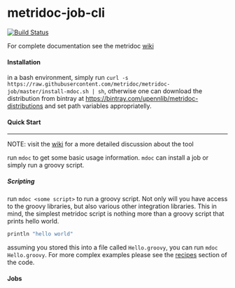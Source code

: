 metridoc-job-cli
================
[![Build Status](https://drone.io/github.com/metridoc/metridoc-job-cli/status.png)](https://drone.io/github.com/metridoc/metridoc-job-cli/latest)

For complete documentation see the metridoc [wiki](https://github.com/metridoc/metridoc-job/wiki)

#### Installation

in a bash environment, simply run 
`curl -s https://raw.githubusercontent.com/metridoc/metridoc-job/master/install-mdoc.sh | sh`, otherwise one can download
the distribution from bintray at https://bintray.com/upennlib/metridoc-distributions and set path variables appropriatelly.

#### Quick Start
----------------

NOTE: visit the [wiki](https://github.com/metridoc/metridoc-wiki/wiki) for a more detailed discussion about the tool

run `mdoc` to get some basic usage information.  `mdoc` can install a job or simply run a groovy script.  

##### Scripting

run `mdoc <some script>` to run a groovy script.  Not only will you have access to the groovy libraries, but also various
other integration libraries.  This in mind, the simplest metridoc script is nothing more than a groovy script that prints
hello world.

```groovy
println "hello world"
```

assuming you stored this into a file called `Hello.groovy`, you can run `mdoc Hello.groovy`.  For more complex examples
please see the [recipes](https://github.com/metridoc/metridoc-job-cli/tree/master/src/recipes) section of the code.

#### Jobs


